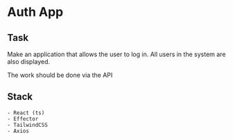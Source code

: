 # Auth App

## Task

Make an application that allows the user to log in. All users in the system are also displayed.

The work should be done via the API

## Stack

    - React (ts)
    - Effector
    - TailwindCSS
    - Axios
